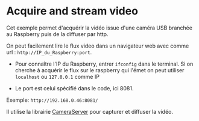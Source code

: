 # Acquire and stream video

Cet exemple permet d'acquérir la vidéo issue d'une caméra USB branchée au Raspberry puis de la diffuser par http.

On peut facilement lire le flux video dans un navigateur web avec comme url : `http://IP_du_Raspberry:port`.

- Pour connaître l'IP du Raspberry, entrer `ifconfig` dans le terminal. Si on cherche à acquérir le flux sur le raspberry qui l'émet on peut utiliser `localhost` ou `127.0.0.1` comme IP

- Le port est celui spécifié dans le code, ici 8081.

Exemple: `http://192.168.0.46:8081/`

Il utilise la librairie [CameraServer](https://wpilib.screenstepslive.com/s/currentCS/m/vision/l/682778-read-and-process-video-cameraserver-class) pour capturer et diffuser la vidéo.
